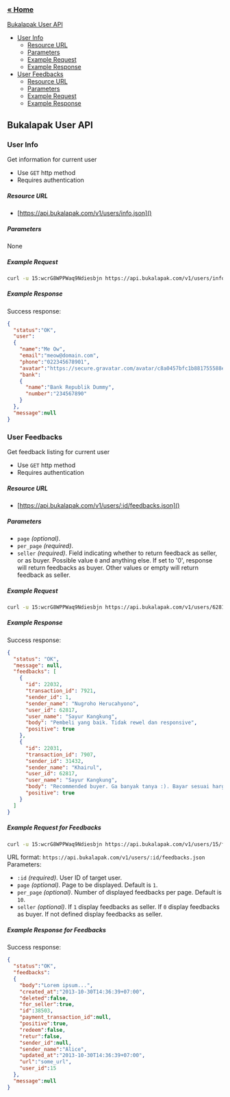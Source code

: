 ### [&laquo; Home](README.md)

[Bukalapak User API](#bukalapak-user-api)
- [User Info](#user-info)
  - [Resource URL](#resource-url)
  - [Parameters](#parameters)
  - [Example Request](#example-request)
  - [Example Response](#example-response)
- [User Feedbacks](#user-feedbacks)
  - [Resource URL](#resource-url)
  - [Parameters](#parameters)
  - [Example Request](#example-request)
  - [Example Response](#example-response)

## Bukalapak User API

### User Info
Get information for current user
+ Use `GET` http method
+ Requires authentication

##### Resource URL
+ [https://api.bukalapak.com/v1/users/info.json]()

##### Parameters
None

##### Example Request
````sh
curl -u 15:wcrG8WPPWaq9Ndiesbjn https://api.bukalapak.com/v1/users/info.json

````

##### Example Response
Success response:
````json
{
  "status":"OK",
  "user":
  {
    "name":"Me Ow",
    "email":"meow@domain.com",
    "phone":"022345678901",
    "avatar":"https://secure.gravatar.com/avatar/c8a0457bfc1b881755588e05a6ce55f0?s=50",
    "bank":
    {
      "name":"Bank Republik Dummy",
      "number":"234567890"
    }
  },
  "message":null
}
````

### User Feedbacks
Get feedback listing for current user
+ Use `GET` http method
+ Requires authentication

##### Resource URL
+ [https://api.bukalapak.com/v1/users/:id/feedbacks.json]()

##### Parameters
+ `page` *(optional)*.
+ `per_page` *(required)*.
+ `seller` *(required)*. Field indicating whether to return feedback as seller, or as buyer. Possible value `0` and anything else. If set to '0', response will return feedbacks as buyer. Other values or empty will return feedback as seller.


##### Example Request
````sh
curl -u 15:wcrG8WPPWaq9Ndiesbjn https://api.bukalapak.com/v1/users/62817/feedbacks.json?page=1&per_page=10&seller=0

````

##### Example Response
Success response:
````json
{
  "status": "OK",
  "message": null,
  "feedbacks": [
    {
      "id": 22032,
      "transaction_id": 7921,
      "sender_id": 1,
      "sender_name": "Nugroho Herucahyono",
      "user_id": 62817,
      "user_name": "Sayur Kangkung",
      "body": "Pembeli yang baik. Tidak rewel dan responsive",
      "positive": true
    },
    {
      "id": 22031,
      "transaction_id": 7907,
      "sender_id": 31432,
      "sender_name": "Khairul",
      "user_id": 62817,
      "user_name": "Sayur Kangkung",
      "body": "Recommended buyer. Ga banyak tanya :). Bayar sesuai harga dan cepat tanggap.",
      "positive": true
    }
  ]
}
````

##### Example Request for Feedbacks
````sh
curl -u 15:wcrG8WPPWaq9Ndiesbjn https://api.bukalapak.com/v1/users/15/feedbacks.json?page=2&per_page=5&seller=1

````

URL format: `https://api.bukalapak.com/v1/users/:id/feedbacks.json`
Parameters:
+ `:id` *(required)*. User ID of target user.
+ `page` *(optional)*. Page to be displayed. Default is `1`.
+ `per_page` *(optional)*. Number of displayed feedbacks per page. Default is `10`.
+ `seller` *(optional)*. If `1` display feedbacks as seller. If `0` display feedbacks as buyer. If not defined display feedbacks as seller.

##### Example Response for Feedbacks
Success response:
````json
{
  "status":"OK",
  "feedbacks":
  {
    "body":"Lorem ipsum...",
    "created_at":"2013-10-30T14:36:39+07:00",
    "deleted":false,
    "for_seller":true,
    "id":38503,
    "payment_transaction_id":null,
    "positive":true,
    "redeem":false,
    "retur":false,
    "sender_id":null,
    "sender_name":"Alice",
    "updated_at":"2013-10-30T14:36:39+07:00",
    "url":"some_url",
    "user_id":15
  },
  "message":null
} 
````
